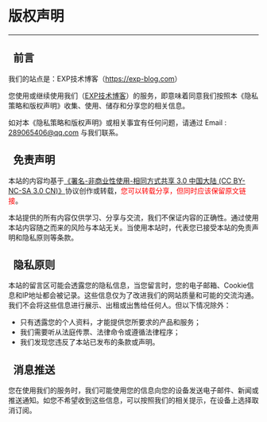 # 版权声明

------

<h2><i style="text-indent: 0; display: inline-block; margin-right: 10px;" class="fa fa-commenting"></i>前言</h2>
<p>我们的站点是：EXP技术博客（<a href="https://exp-blog.com" title="EXP技术博客" data-toggle="tooltip" target="_blank">https://exp-blog.com</a>）</p>
<p>您使用或继续使用我们（<a href="https://exp-blog.com" title="https://exp-blog.com" data-toggle="tooltip" target="_blank">EXP技术博客</a>）的服务，即意味着同意我们按照本《隐私策略和版权声明》收集、使用、储存和分享您的相关信息。</p>
<p>如对本《隐私策略和版权声明》或相关事宜有任何问题，请通过 Email : <a href="mailto:289065406@qq.com?subject=[EXP-BLOG]%20Your%20Question%20（请写下您的疑问）&body=What%20can%20I%20help%20you?%20（需要我提供什么帮助吗？）" target="_blank">289065406@qq.com</a> 与我们联系。</p>

<h2><i style="text-indent: 0; display: inline-block; margin-right: 10px;" class="fa fa-exclamation-circle"></i>免责声明</h2>
<p>本站的内容均基于<a title="CC BY-NC-SA 3.0 CN" href="https://creativecommons.org/licenses/by-nc-sa/3.0/cn/" data-toggle="tooltip" target="_blank">《署名-非商业性使用-相同方式共享 3.0 中国大陆 (CC BY-NC-SA 3.0 CN)》</a>协议创作或转载，<font color="red">您可以转载分享，但同时应该保留原文链接</font>。</p>
<p>本站提供的所有内容仅供学习、分享与交流，我们不保证内容的正确性。通过使用本站内容随之而来的风险与本站无关。当使用本站时，代表您已接受本站的免责声明和隐私原则等条款。</p>

<h2><i style="text-indent: 0; display: inline-block; margin-right: 10px;" class="fa fa-eye-slash"></i>隐私原则</h2>
<p>本站的留言区可能会透露您的隐私信息，当您留言时，您的电子邮箱、Cookie信息和IP地址都会被记录。这些信息仅为了改进我们的网站质量和可能的交流沟通。我们不会将这些信息进行展示、出租或出售给任何人。但以下情况除外：</p>
<ul> 
 <li>只有透露您的个人资料，才能提供您所要求的产品和服务；</li> 
 <li>我们需要听从法庭传票、法律命令或遵循法律程序；</li> 
 <li>我们发现您违反了本站已发布的条款或声明。</li>
</ul>

<h2><i style="text-indent: 0; display: inline-block; margin-right: 10px;" class="fa fa-paper-plane"></i>消息推送</h2>
<p>您在使用我们的服务时，我们可能使用您的信息向您的设备发送电子邮件、新闻或推送通知。如您不希望收到这些信息，可以按照我们的相关提示，在设备上选择取消订阅。</p>